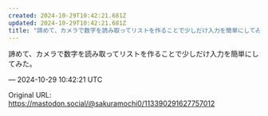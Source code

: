 ```yaml
---
created: 2024-10-29T10:42:21.681Z
updated: 2024-10-29T10:42:21.681Z
title: "諦めて、カメラで数字を読み取ってリストを作ることで少しだけ入力を簡単にしてみた。[...]"
---
```


<p>諦めて、カメラで数字を読み取ってリストを作ることで少しだけ入力を簡単にしてみた。</p>

&mdash; 2024-10-29 10:42:21 UTC

Original URL: https://mastodon.social/@sakuramochi0/113390291627757012
